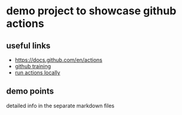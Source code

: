 # demo project to showcase github actions

## useful links
- https://docs.github.com/en/actions
- [github training](https://githubpartners.learnupon.com/enrollments/193989458/details)
- [run actions locally](https://github.com/nektos/act)

## demo points
detailed info in the separate markdown files
